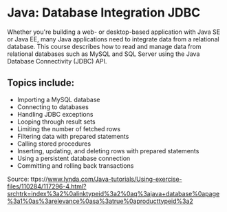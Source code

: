 # Java: Database Integration JDBC

Whether you're building a web- or desktop-based application with Java SE or Java EE, many Java applications need to integrate data from a relational database. This course describes how to read and manage data from relational databases such as MySQL and SQL Server using the Java Database Connectivity (JDBC) API.

## Topics include:
- Importing a MySQL database
- Connecting to databases
- Handling JDBC exceptions
- Looping through result sets
- Limiting the number of fetched rows
- Filtering data with prepared statements
- Calling stored procedures
- Inserting, updating, and deleting rows with prepared statements
- Using a persistent database connection
- Committing and rolling back transactions

Source: ttps://www.lynda.com/Java-tutorials/Using-exercise-files/110284/117296-4.html?srchtrk=index%3a2%0alinktypeid%3a2%0aq%3ajava+database%0apage%3a1%0as%3arelevance%0asa%3atrue%0aproducttypeid%3a2
